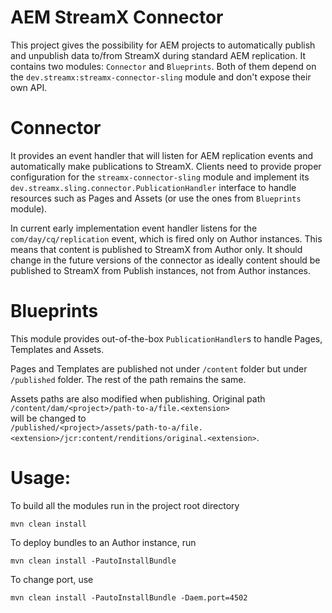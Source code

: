 # AEM StreamX Connector

This project gives the possibility for AEM projects to automatically publish and unpublish data
to/from StreamX during standard AEM replication.
It contains two modules: `Connector` and `Blueprints`.
Both of them depend on the `dev.streamx:streamx-connector-sling` module and don't expose their own
API.

# Connector

It provides an event handler that will listen for AEM replication events and automatically make
publications to StreamX.
Clients need to provide proper configuration for the `streamx-connector-sling` module and implement
its `dev.streamx.sling.connector.PublicationHandler` interface to handle resources such as Pages and
Assets (or use the ones from `Blueprints` module).

In current early implementation event handler listens for the `com/day/cq/replication` event, which
is fired only on Author instances.
This means that content is published to StreamX from Author only.
It should change in the future versions of the connector as ideally content should be published to
StreamX from Publish instances, not from Author instances.

# Blueprints

This module provides out-of-the-box `PublicationHandler`s to handle Pages, Templates and Assets.

Pages and Templates are published not under `/content` folder but under `/published` folder.
The rest of the path remains the same.

Assets paths are also modified when publishing.
Original path  
`/content/dam/<project>/path-to-a/file.<extension>`  
will be changed to  
`/published/<project>/assets/path-to-a/file.<extension>/jcr:content/renditions/original.<extension>`.

# Usage:

To build all the modules run in the project root directory

```
mvn clean install
```

To deploy bundles to an Author instance, run

```
mvn clean install -PautoInstallBundle
```

To change port, use

```
mvn clean install -PautoInstallBundle -Daem.port=4502
```